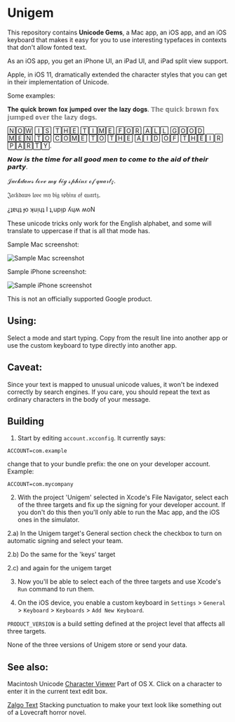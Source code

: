 # Unigem

This repository contains **Unicode Gems**, a Mac app, an iOS app,
and an iOS keyboard that makes it easy for you to use interesting
typefaces in contexts that don't allow fonted text.

As an iOS app, you get an iPhone UI, an iPad UI, and iPad split view support.

Apple, in iOS 11, dramatically extended the character styles that you can get in their
implementation of Unicode.

Some examples:

𝐓𝐡𝐞 𝐪𝐮𝐢𝐜𝐤 𝐛𝐫𝐨𝐰𝐧 𝐟𝐨𝐱 𝐣𝐮𝐦𝐩𝐞𝐝 𝐨𝐯𝐞𝐫 𝐭𝐡𝐞 𝐥𝐚𝐳𝐲 𝐝𝐨𝐠𝐬.
𝕋𝕙𝕖 𝕢𝕦𝕚𝕔𝕜 𝕓𝕣𝕠𝕨𝕟 𝕗𝕠𝕩 𝕛𝕦𝕞𝕡𝕖𝕕 𝕠𝕧𝕖𝕣 𝕥𝕙𝕖 𝕝𝕒𝕫𝕪 𝕕𝕠𝕘𝕤.

🄽🄾🅆 🄸🅂 🅃🄷🄴 🅃🄸🄼🄴 🄵🄾🅁 🄰🄻🄻 🄶🄾🄾🄳 🄼🄴🄽 🅃🄾 🄲🄾🄼🄴 🅃🄾 🅃🄷🄴 🄰🄸🄳 🄾🄵 🅃🄷🄴🄸🅁 🄿🄰🅁🅃🅈.

𝙉𝙤𝙬 𝙞𝙨 𝙩𝙝𝙚 𝙩𝙞𝙢𝙚 𝙛𝙤𝙧 𝙖𝙡𝙡 𝙜𝙤𝙤𝙙 𝙢𝙚𝙣 𝙩𝙤 𝙘𝙤𝙢𝙚 𝙩𝙤 𝙩𝙝𝙚 𝙖𝙞𝙙 𝙤𝙛 𝙩𝙝𝙚𝙞𝙧 𝙥𝙖𝙧𝙩𝙮.

𝒥𝒶𝒸𝓀𝒹𝒶𝓌𝓈 𝓁ℴ𝓋ℯ 𝓂𝓎 𝒷𝒾ℊ 𝓈𝓅𝒽𝒾𝓃𝓍 ℴ𝒻 𝓆𝓊𝒶𝓇𝓉𝓏.

𝔍𝔞𝔠𝔨𝔡𝔞𝔴𝔰 𝔩𝔬𝔳𝔢 𝔪𝔶 𝔟𝔦𝔤 𝔰𝔭𝔥𝔦𝔫𝔵 𝔬𝔣 𝔮𝔲𝔞𝔯𝔱𝔷.

¿ʇɐɥʇ ɟo ʞuᴉɥʇ I ʇ,upᴉp ʎɥʍ ʍoN

These unicode tricks only work for the English alphabet, and some will translate to uppercase
if that is all that mode has.

Sample Mac screenshot:

![Sample Mac screenshot](Art/MacSample.png)

Sample iPhone screenshot:

![Sample iPhone screenshot](Art/iPhoneSample.png)

This is not an officially supported Google product.

## Using:

Select a mode and start typing. Copy from the result line into another app or use the custom
keyboard to type directly into another app.

## Caveat:

Since your text is mapped to unusual unicode values, it won't be indexed correctly by search engines. If you care,
you should repeat the text as ordinary characters in the body of your message.

## Building

1) Start by editing `account.xcconfig`. It currently says:

`ACCOUNT=com.example`

change that to your bundle prefix: the one on your developer account. Example:

`ACCOUNT=com.mycompany`

2) With the project 'Unigem' selected in Xcode's File Navigator, select each of the three targets and fix up the signing for your developer account. If you don't do this then you'll only able to run the Mac app, and the iOS ones in the simulator.

2.a) In the Unigem target's General section check the checkbox to turn on automatic signing and select your team.

2.b) Do the same for the 'keys' target

2.c) and again for the unigem target

3) Now you'll be able to select each of the three targets and use Xcode's `Run` command to run them.

4) On the iOS device, you enable a custom keyboard in `Settings` > `General` > `Keyboard` > `Keyboards` > `Add New Keyboard`.

`PRODUCT_VERSION` is a build setting defined at the project level that affects all three targets.

None of the three versions of Unigem store or send your data.

## See also:

Macintosh Unicode [Character Viewer](https://support.apple.com/kb/PH25337?locale=en_US) Part of OS X.
Click on a character to enter it in the current text edit box.

[Zalgo Text](https://www.google.com/search?q=zalgo+text) Stacking punctuation to make your text look like
something out of a Lovecraft horror novel.


